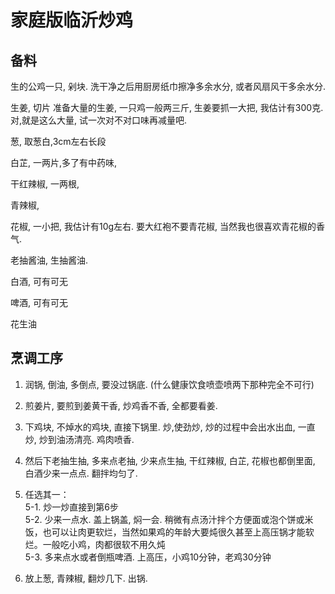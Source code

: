 

# 家庭版临沂炒鸡

## 备料
生的公鸡一只, 剁块.
洗干净之后用厨房纸巾擦净多余水分, 或者风扇风干多余水分.

生姜, 切片
准备大量的生姜, 一只鸡一般两三斤, 生姜要抓一大把, 我估计有300克. 对,就是这么大量, 试一次对不对口味再减量吧.

葱, 取葱白,3cm左右长段

白芷, 一两片,多了有中药味,

干红辣椒, 一两根,

青辣椒, 

花椒, 一小把, 我估计有10g左右. 要大红袍不要青花椒, 当然我也很喜欢青花椒的香气.

老抽酱油, 生抽酱油.

白酒, 可有可无

啤酒, 可有可无

花生油

## 烹调工序
1. 润锅, 倒油, 多倒点, 要没过锅底. (什么健康饮食喷壶喷两下那种完全不可行)

2. 煎姜片, 要煎到姜黄干香, 炒鸡香不香, 全都要看姜.

3. 下鸡块, 不焯水的鸡块, 直接下锅里. 炒,使劲炒, 炒的过程中会出水出血, 一直炒, 炒到油汤清亮. 鸡肉喷香.

4. 然后下老抽生抽, 多来点老抽, 少来点生抽, 干红辣椒, 白芷, 花椒也都倒里面, 白酒少来一点点. 翻拌均匀了.

5. 任选其一：<br>
   5-1. 炒一炒直接到第6步<br>
   5-2. 少来一点水. 盖上锅盖, 焖一会. 稍微有点汤汁拌个方便面或泡个饼或米饭，也可以让肉更软烂，当然如果鸡的年龄大要炖很久甚至上高压锅才能软烂。一般吃小鸡，肉都很软不用久炖<br>
   5-3. 多来点水或者倒瓶啤酒. 上高压，小鸡10分钟，老鸡30分钟<br>

6. 放上葱, 青辣椒, 翻炒几下. 出锅. 
